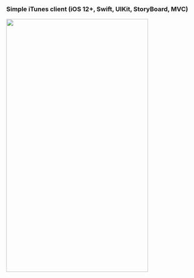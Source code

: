 ### Simple iTunes client (iOS 12+, Swift, UIKit, StoryBoard, MVC)

<img src="https://media.giphy.com/media/9rWTRHpF99qSXBVZmW/giphy.gif" width="375" height="667" />
